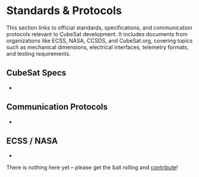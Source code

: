 # Standards & Protocols

This section links to official standards, specifications, and communication protocols relevant to CubeSat development. It includes documents from organizations like ECSS, NASA, CCSDS, and CubeSat.org, covering topics such as mechanical dimensions, electrical interfaces, telemetry formats, and testing requirements.

## CubeSat Specs

- 

## Communication Protocols

- 

## ECSS / NASA

- 

There is nothing here yet – please get the ball rolling and [contribute](../contributing.md)!